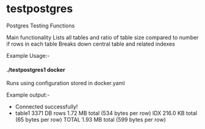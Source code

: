 # testpostgres
Postgres Testing Functions

Main functionality
Lists all tables and ratio of table size compared to number if rows in each table
Breaks down central table and related indexes

Example Usage:-
#### ./testpostgres1 docker
Runs using configuration stored in docker.yaml

Example output:-
- Connected successfully!
- table1		3371 DB rows	1.72 MB total	(534 bytes per row)	IDX 216.0 KB total	(65 bytes per row)	TOTAL 1.93 MB total	(599 bytes per row)
